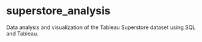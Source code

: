 # superstore_analysis
Data analysis and visualization of the Tableau Superstore dataset using SQL and Tableau.
